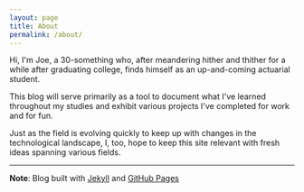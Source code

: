 ```yaml
---
layout: page
title: About
permalink: /about/
---
```


Hi, I'm Joe, a 30-something who, after meandering hither and thither for a while after graduating college, finds himself as an up-and-coming actuarial student.

This blog will serve primarily as a tool to document what I've learned throughout my studies and exhibit various projects I've completed for work and for fun.

Just as the field is evolving quickly to keep up with changes in the technological landscape, I, too, hope to keep this site relevant with fresh ideas spanning various fields.

<hr style = color:#CCCCCC>

**Note**: Blog built with <a href = "https://jekyllrb.com/" target = "_blank">Jekyll</a> and <a href = "https://pages.github.com/" target = "_blank">GitHub Pages</a>
